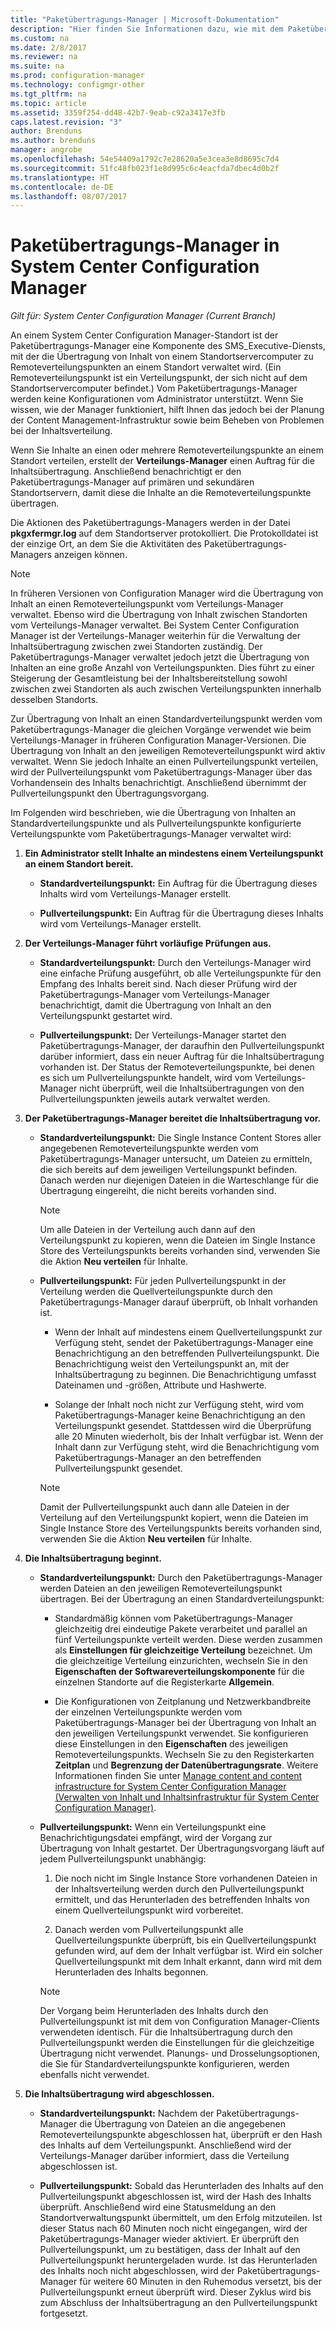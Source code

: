 ```yaml
---
title: "Paketübertragungs-Manager | Microsoft-Dokumentation"
description: "Hier finden Sie Informationen dazu, wie mit dem Paketübertragungs-Manager in System Center Configuration Manager Inhalte von einem Standortserver an einen Remoteverteilungspunkt übertragen werden."
ms.custom: na
ms.date: 2/8/2017
ms.reviewer: na
ms.suite: na
ms.prod: configuration-manager
ms.technology: configmgr-other
ms.tgt_pltfrm: na
ms.topic: article
ms.assetid: 3359f254-dd48-42b7-9eab-c92a3417e3fb
caps.latest.revision: "3"
author: Brenduns
ms.author: brenduns
manager: angrobe
ms.openlocfilehash: 54e54409a1792c7e28620a5e3cea3e8d8695c7d4
ms.sourcegitcommit: 51fc48fb023f1e8d995c6c4eacfda7dbec4d0b2f
ms.translationtype: HT
ms.contentlocale: de-DE
ms.lasthandoff: 08/07/2017
---
```

# <a name="package-transfer-manager-in-system-center-configuration-manager"></a>Paketübertragungs-Manager in System Center Configuration Manager

*Gilt für: System Center Configuration Manager (Current Branch)*

An einem System Center Configuration Manager-Standort ist der Paketübertragungs-Manager eine Komponente des SMS_Executive-Diensts, mit der die Übertragung von Inhalt von einem Standortservercomputer zu Remoteverteilungspunkten an einem Standort verwaltet wird. (Ein Remoteverteilungspunkt ist ein Verteilungspunkt, der sich nicht auf dem Standortservercomputer befindet.) Vom Paketübertragungs-Manager werden keine Konfigurationen vom Administrator unterstützt. Wenn Sie wissen, wie der Manager funktioniert, hilft Ihnen das jedoch bei der Planung der Content Management-Infrastruktur sowie beim Beheben von Problemen bei der Inhaltsverteilung.


Wenn Sie Inhalte an einen oder mehrere Remoteverteilungspunkte an einem Standort verteilen, erstellt der **Verteilungs-Manager** einen Auftrag für die Inhaltsübertragung. Anschließend benachrichtigt er den Paketübertragungs-Manager auf primären und sekundären Standortservern, damit diese die Inhalte an die Remoteverteilungspunkte übertragen.

 Die Aktionen des Paketübertragungs-Managers werden in der Datei **pkgxfermgr.log** auf dem Standortserver protokolliert. Die Protokolldatei ist der einzige Ort, an dem Sie die Aktivitäten des Paketübertragungs-Managers anzeigen können.  

> [!NOTE]  
>  In früheren Versionen von Configuration Manager wird die Übertragung von Inhalt an einen Remoteverteilungspunkt vom Verteilungs-Manager verwaltet. Ebenso wird die Übertragung von Inhalt zwischen Standorten vom Verteilungs-Manager verwaltet. Bei System Center Configuration Manager ist der Verteilungs-Manager weiterhin für die Verwaltung der Inhaltsübertragung zwischen zwei Standorten zuständig. Der Paketübertragungs-Manager verwaltet jedoch jetzt die Übertragung von Inhalten an eine große Anzahl von Verteilungspunkten. Dies führt zu einer Steigerung der Gesamtleistung bei der Inhaltsbereitstellung sowohl zwischen zwei Standorten als auch zwischen Verteilungspunkten innerhalb desselben Standorts.  

Zur Übertragung von Inhalt an einen Standardverteilungspunkt werden vom Paketübertragungs-Manager die gleichen Vorgänge verwendet wie beim Verteilungs-Manager in früheren Configuration Manager-Versionen. Die Übertragung von Inhalt an den jeweiligen Remoteverteilungspunkt wird aktiv verwaltet. Wenn Sie jedoch Inhalte an einen Pullverteilungspunkt verteilen, wird der Pullverteilungspunkt vom Paketübertragungs-Manager über das Vorhandensein des Inhalts benachrichtigt. Anschließend übernimmt der Pullverteilungspunkt den Übertragungsvorgang.  

Im Folgenden wird beschrieben, wie die Übertragung von Inhalten an Standardverteilungspunkte und als Pullverteilungspunkte konfigurierte Verteilungspunkte vom Paketübertragungs-Manager verwaltet wird:
1.  **Ein Administrator stellt Inhalte an mindestens einem Verteilungspunkt an einem Standort bereit.**  

    -   **Standardverteilungspunkt:** Ein Auftrag für die Übertragung dieses Inhalts wird vom Verteilungs-Manager erstellt.  

    -   **Pullverteilungspunkt:** Ein Auftrag für die Übertragung dieses Inhalts wird vom Verteilungs-Manager erstellt.  

2.  **Der Verteilungs-Manager führt vorläufige Prüfungen aus.**  

    -   **Standardverteilungspunkt:** Durch den Verteilungs-Manager wird eine einfache Prüfung ausgeführt, ob alle Verteilungspunkte für den Empfang des Inhalts bereit sind. Nach dieser Prüfung wird der Paketübertragungs-Manager vom Verteilungs-Manager benachrichtigt, damit die Übertragung von Inhalt an den Verteilungspunkt gestartet wird.  

    -   **Pullverteilungspunkt:** Der Verteilungs-Manager startet den Paketübertragungs-Manager, der daraufhin den Pullverteilungspunkt darüber informiert, dass ein neuer Auftrag für die Inhaltsübertragung vorhanden ist. Der Status der Remoteverteilungspunkte, bei denen es sich um Pullverteilungspunkte handelt, wird vom Verteilungs-Manager nicht überprüft, weil die Inhaltsübertragungen von den Pullverteilungspunkten jeweils autark verwaltet werden.  

3.  **Der Paketübertragungs-Manager bereitet die Inhaltsübertragung vor.**  

    -   **Standardverteilungspunkt:** Die Single Instance Content Stores aller angegebenen Remoteverteilungspunkte werden vom Paketübertragungs-Manager untersucht, um Dateien zu ermitteln, die sich bereits auf dem jeweiligen Verteilungspunkt befinden. Danach werden nur diejenigen Dateien in die Warteschlange für die Übertragung eingereiht, die nicht bereits vorhanden sind.  

        > [!NOTE]  
        >  Um alle Dateien in der Verteilung auch dann auf den Verteilungspunkt zu kopieren, wenn die Dateien im Single Instance Store des Verteilungspunkts bereits vorhanden sind, verwenden Sie die Aktion **Neu verteilen** für Inhalte.  

    -   **Pullverteilungspunkt:** Für jeden Pullverteilungspunkt in der Verteilung werden die Quellverteilungspunkte durch den Paketübertragungs-Manager darauf überprüft, ob Inhalt vorhanden ist.  

        -   Wenn der Inhalt auf mindestens einem Quellverteilungspunkt zur Verfügung steht, sendet der Paketübertragungs-Manager eine Benachrichtigung an den betreffenden Pullverteilungspunkt. Die Benachrichtigung weist den Verteilungspunkt an, mit der Inhaltsübertragung zu beginnen. Die Benachrichtigung umfasst Dateinamen und -größen, Attribute und Hashwerte.  

        -   Solange der Inhalt noch nicht zur Verfügung steht, wird vom Paketübertragungs-Manager keine Benachrichtigung an den Verteilungspunkt gesendet. Stattdessen wird die Überprüfung alle 20 Minuten wiederholt, bis der Inhalt verfügbar ist. Wenn der Inhalt dann zur Verfügung steht, wird die Benachrichtigung vom Paketübertragungs-Manager an den betreffenden Pullverteilungspunkt gesendet.  

        > [!NOTE]  
        >  Damit der Pullverteilungspunkt auch dann alle Dateien in der Verteilung auf den Verteilungspunkt kopiert, wenn die Dateien im Single Instance Store des Verteilungspunkts bereits vorhanden sind, verwenden Sie die Aktion **Neu verteilen** für Inhalte.  

4.  **Die Inhaltsübertragung beginnt.**  

    -   **Standardverteilungspunkt:** Durch den Paketübertragungs-Manager werden Dateien an den jeweiligen Remoteverteilungspunkt übertragen. Bei der Übertragung an einen Standardverteilungspunkt:  

        -   Standardmäßig können vom Paketübertragungs-Manager gleichzeitig drei eindeutige Pakete verarbeitet und parallel an fünf Verteilungspunkte verteilt werden. Diese werden zusammen als **Einstellungen für gleichzeitige Verteilung** bezeichnet. Um die gleichzeitige Verteilung einzurichten, wechseln Sie in den **Eigenschaften der Softwareverteilungskomponente** für die einzelnen Standorte auf die Registerkarte **Allgemein**.  

        -   Die Konfigurationen von Zeitplanung und Netzwerkbandbreite der einzelnen Verteilungspunkte werden vom Paketübertragungs-Manager bei der Übertragung von Inhalt an den jeweiligen Verteilungspunkt verwendet. Sie konfigurieren diese Einstellungen in den **Eigenschaften** des jeweiligen Remoteverteilungspunkts. Wechseln Sie zu den Registerkarten **Zeitplan** und **Begrenzung der Datenübertragungsrate**. Weitere Informationen finden Sie unter [Manage content and content infrastructure for System Center Configuration Manager (Verwalten von Inhalt und Inhaltsinfrastruktur für System Center Configuration Manager)](../../../core/servers/deploy/configure/manage-content-and-content-infrastructure.md).  

    -   **Pullverteilungspunkt:** Wenn ein Verteilungspunkt eine Benachrichtigungsdatei empfängt, wird der Vorgang zur Übertragung von Inhalt gestartet. Der Übertragungsvorgang läuft auf jedem Pullverteilungspunkt unabhängig:  

        1.   Die noch nicht im Single Instance Store vorhandenen Dateien in der Inhaltsverteilung werden durch den Pullverteilungspunkt ermittelt, und das Herunterladen des betreffenden Inhalts von einem Quellverteilungspunkt wird vorbereitet.  

        2.   Danach werden vom Pullverteilungspunkt alle Quellverteilungspunkte überprüft, bis ein Quellverteilungspunkt gefunden wird, auf dem der Inhalt verfügbar ist. Wird ein solcher Quellverteilungspunkt mit dem Inhalt erkannt, dann wird mit dem Herunterladen des Inhalts begonnen.  

        > [!NOTE]  
        >  Der Vorgang beim Herunterladen des Inhalts durch den Pullverteilungspunkt ist mit dem von Configuration Manager-Clients verwendeten identisch. Für die Inhaltsübertragung durch den Pullverteilungspunkt werden die Einstellungen für die gleichzeitige Übertragung nicht verwendet. Planungs- und Drosselungsoptionen, die Sie für Standardverteilungspunkte konfigurieren, werden ebenfalls nicht verwendet.  

5.  **Die Inhaltsübertragung wird abgeschlossen.**  

    -   **Standardverteilungspunkt:** Nachdem der Paketübertragungs-Manager die Übertragung von Dateien an die angegebenen Remoteverteilungspunkte abgeschlossen hat, überprüft er den Hash des Inhalts auf dem Verteilungspunkt. Anschließend wird der Verteilungs-Manager darüber informiert, dass die Verteilung abgeschlossen ist.  

    -   **Pullverteilungspunkt:** Sobald das Herunterladen des Inhalts auf den Pullverteilungspunkt abgeschlossen ist, wird der Hash des Inhalts überprüft. Anschließend wird eine Statusmeldung an den Standortverwaltungspunkt übermittelt, um den Erfolg mitzuteilen. Ist dieser Status nach 60 Minuten noch nicht eingegangen, wird der Paketübertragungs-Manager wieder aktiviert. Er überprüft den Pullverteilungspunkt, um zu bestätigen, dass der Inhalt auf den Pullverteilungspunkt heruntergeladen wurde. Ist das Herunterladen des Inhalts noch nicht abgeschlossen, wird der Paketübertragungs-Manager für weitere 60 Minuten in den Ruhemodus versetzt, bis der Pullverteilungspunkt erneut überprüft wird. Dieser Zyklus wird bis zum Abschluss der Inhaltsübertragung an den Pullverteilungspunkt fortgesetzt.  
